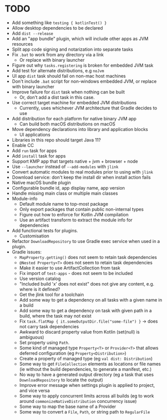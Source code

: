 
# TODO

- Add something like `testing { kotlinTest() }`
- Allow desktop dependencies to be declared
- Add `dist --release`
- Add an "app bundle" plugin, which will include other apps as JVM resources
- Split app code signing and notarization into separate tasks
- Fix `.bat` to work from any directory via a link
  - Or replace with binary launcher
- Figure out why `tasks.registering` is broken for embedded JVM task
- Add test for alternate distributions, e.g `noJvm`
- UI app `dist` task should fail on non-mac host machines
- Don't include `.bat` script for non-windows embedded JVM, or replace with binary launcher
- Improve failure for `dist` task when nothing can be built
  - Or, don't add a dist task in this case.
- Use correct target machine for embedded JVM distributions
  - Currently, uses whichever JVM architecture that Gradle decides to use
- Add distribution for each platform for native binary JVM app
  - Can build both macOS distributions on macOS
- Move dependency declarations into library and application blocks
    - UI applications 
- Libraries in this repo should target Java 11?
- Enable CC
- Add `run` task for apps
- Add `install` task for apps
- Support KMP app that targets native + jvm + browser + node
- Use `--launcher` instead of `--add-modules` with `jlink`
- Convert automatic modules to real modules prior to using with `jlink`
- Download service: don't keep the install dir when install action fails
- Native macOS bundle plugin
- Configurable bundle id, app display name, app version
- Handle missing main class or multiple main classes
- Module-info
    - Default module name to top-most package
    - Only export packages that contain public non-internal types
    - Figure out how to enforce for Kotlin JVM compilation
    - Use an artifact transform to extract the module info for dependencies
- Add functional tests for plugins.
    - Customisation
- Refactor `DownloadRepository` to use Gradle exec service when used in a plugin.
- Gradle issues:
    - `MapProperty.getting()` does not seem to retain task dependencies
    - `@Nested Property<T>` does not seem to retain task dependencies
    - Make it easier to use ArtifactCollection from task
    - Fix import of `test-apps` - does not seem to be included
    - Use version catalog
    - "Included build 'x' does not exist" does not give any content, e.g. where is it defined?
    - Get the jlink tool for a toolchain
    - Add some way to get a dependency on all tasks with a given name in a build
    - Add some way to get a dependency on task with given path in a build, where the task may not exist
    - Fix `task.flatMap { it.someOutputDir.file("some-file") }` -> does not carry task dependencies
    - Awkward to discard property value from Kotlin (set(null) is ambiguous)
    - Set property using `Path`.
    - Some kind of managed type `Property<T>` or `Provider<T>` that allows deferred configuration (eg `Property<Distribution>`)
    - Create a property of managed type (eg `val dist: Distribution`)
    - Some way to get `FileCollection` elements as locations or file names (ie without the build dependencies, to generate a manifest, etc.)
    - No way to have a generated output directory (eg a task that uses `DownloadRepository` to locate the output)
    - Improve error message when settings plugin is applied to project, and vice versa
    - Some way to apply concurrent limits across all builds (eg to work around `commonizeNativeDistribution` concurrency issue)
    - Some way to map the base name of a Provider<RegularFile>
    - Some way to convert a `File`, `Path`, or string path to `RegularFile`
